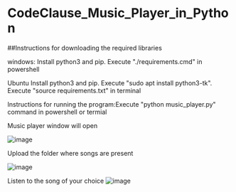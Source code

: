 # CodeClause_Music_Player_in_Python

##Instructions for downloading the required libraries

windows:
Install python3 and pip.
Execute "./requirements.cmd" in powershell

Ubuntu
Install python3 and pip.
Execute "sudo apt install python3-tk".
Execute "source requirements.txt" in terminal

Instructions for running the program:Execute "python music_player.py" command in powershell or termial

Music player window will open

![image](https://user-images.githubusercontent.com/126230521/235341486-0ebdf1b8-67e0-44aa-adb6-d9b4f62c0bdb.png)

Upload the folder where songs are present

![image](https://user-images.githubusercontent.com/126230521/235341605-43831f4d-a2bf-43e2-b03b-6561b818fc86.png)

Listen to the song of your choice
![image](https://user-images.githubusercontent.com/126230521/235343078-edd201e3-50a6-433c-bd3f-b7db069f55c5.png)
